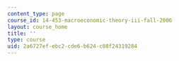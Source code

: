 ```yaml
---
content_type: page
course_id: 14-453-macroeconomic-theory-iii-fall-2006
layout: course_home
title: ''
type: course
uid: 2a6727ef-ebc2-cde6-b624-c08f24319284
---
```

